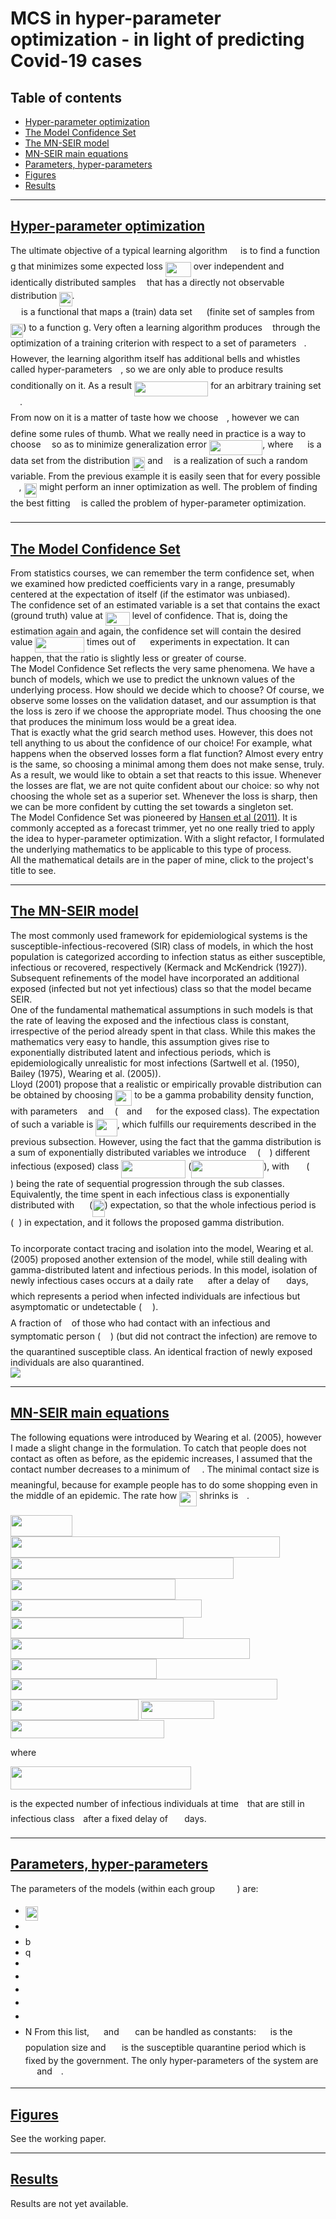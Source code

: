 # MCS in hyper-parameter optimization - in light of predicting Covid-19 cases

## Table of contents

* [Hyper-parameter optimization](#hyper-parameter-optimization)
* [The Model Confidence Set](#the-model-confidence-set)
* [The MN-SEIR model](#the-mn-seir-model)
* [MN-SEIR main equations](#mn-seir-main-equations)
* [Parameters, hyper-parameters](#parameters-,-hyper-parameters)
* [Figures](#figures)
* [Results](#results)
---

## [Hyper-parameter optimization](https://en.wikipedia.org/wiki/Hyperparameter_optimization)

The ultimate objective of a typical learning algorithm <img src="svgs/7651ba0e8e29ee7537841a819041a172.svg?invert_in_darkmode" align=middle width=13.12555859999999pt height=22.465723500000017pt/> is to find a function g that minimizes some expected loss
<img src="svgs/4ebc527357ad84ef102eae6f59aae243.svg?invert_in_darkmode" align=middle width=41.01552839999999pt height=24.65753399999998pt/> over independent and identically distributed samples <img src="svgs/332cc365a4987aacce0ead01b8bdcc0b.svg?invert_in_darkmode" align=middle width=9.39498779999999pt height=14.15524440000002pt/> that has a directly not observable distribution <img src="svgs/db64baa2c720cc025301b17b18cd2f3b.svg?invert_in_darkmode" align=middle width=20.37901634999999pt height=22.465723500000017pt/>.
<br>
<img src="svgs/7651ba0e8e29ee7537841a819041a172.svg?invert_in_darkmode" align=middle width=13.12555859999999pt height=22.465723500000017pt/> is a functional that maps a (train) data set <img src="svgs/cbfb1b2a33b28eab8a3e59464768e810.svg?invert_in_darkmode" align=middle width=14.908688849999992pt height=22.465723500000017pt/> (finite set of samples from <img src="svgs/db64baa2c720cc025301b17b18cd2f3b.svg?invert_in_darkmode" align=middle width=20.37901634999999pt height=22.465723500000017pt/>) to a function g.
Very often a learning algorithm produces <img src="svgs/3cf4fbd05970446973fc3d9fa3fe3c41.svg?invert_in_darkmode" align=middle width=8.430376349999989pt height=14.15524440000002pt/> through the optimization of a training criterion with respect to a set of parameters
<img src="svgs/27e556cf3caa0673ac49a8f0de3c73ca.svg?invert_in_darkmode" align=middle width=8.17352744999999pt height=22.831056599999986pt/>. However, the learning algorithm itself has additional bells and whistles called hyper-parameters <img src="svgs/fd8be73b54f5436a5cd2e73ba9b6bfa9.svg?invert_in_darkmode" align=middle width=9.58908224999999pt height=22.831056599999986pt/>,
so we are only able to produce results conditionally on it. As a result <img src="svgs/7ec65d83892a59b9f70290cdb4b7cccd.svg?invert_in_darkmode" align=middle width=118.16335739999998pt height=24.65753399999998pt/> for an arbitrary
training set <img src="svgs/cbfb1b2a33b28eab8a3e59464768e810.svg?invert_in_darkmode" align=middle width=14.908688849999992pt height=22.465723500000017pt/>.
<br>
From now on it is a matter of taste how we choose <img src="svgs/fd8be73b54f5436a5cd2e73ba9b6bfa9.svg?invert_in_darkmode" align=middle width=9.58908224999999pt height=22.831056599999986pt/>, however we can define some rules of thumb. What we really need in
practice is a way to choose <img src="svgs/fd8be73b54f5436a5cd2e73ba9b6bfa9.svg?invert_in_darkmode" align=middle width=9.58908224999999pt height=22.831056599999986pt/> so as to minimize generalization error <img src="svgs/9202c931880bf0ea6b6d511883df3423.svg?invert_in_darkmode" align=middle width=85.38434354999998pt height=24.65753399999998pt/>,
where <img src="svgs/cbfb1b2a33b28eab8a3e59464768e810.svg?invert_in_darkmode" align=middle width=14.908688849999992pt height=22.465723500000017pt/> is a data set from the distribution <img src="svgs/db64baa2c720cc025301b17b18cd2f3b.svg?invert_in_darkmode" align=middle width=20.37901634999999pt height=22.465723500000017pt/> and <img src="svgs/332cc365a4987aacce0ead01b8bdcc0b.svg?invert_in_darkmode" align=middle width=9.39498779999999pt height=14.15524440000002pt/> is a realization of such a random variable. From the previous example
it is easily seen that for every possible <img src="svgs/fd8be73b54f5436a5cd2e73ba9b6bfa9.svg?invert_in_darkmode" align=middle width=9.58908224999999pt height=22.831056599999986pt/> , <img src="svgs/d27471ed880eb3004e845538e7587928.svg?invert_in_darkmode" align=middle width=20.922410849999988pt height=22.465723500000017pt/> might perform an inner optimization as well.
The problem of finding the best fitting <img src="svgs/fd8be73b54f5436a5cd2e73ba9b6bfa9.svg?invert_in_darkmode" align=middle width=9.58908224999999pt height=22.831056599999986pt/> is called the problem of hyper-parameter optimization.

---
## [The Model Confidence Set](https://onlinelibrary.wiley.com/doi/abs/10.3982/ECTA5771)
From statistics courses, we can remember the term confidence set, when we examined how predicted coefficients vary in a range, presumably centered at the expectation of itself (if the estimator was unbiased). <br>
The confidence set of an estimated variable is a set that contains the exact (ground truth) value at <img src="svgs/900d920909b4893be83c15f105c8ae1c.svg?invert_in_darkmode" align=middle width=38.88690464999999pt height=21.18721440000001pt/> level of confidence. That is, doing the estimation again and again, the confidence set will contain the desired value <img src="svgs/491e875b4a4bb3841311497d528e1332.svg?invert_in_darkmode" align=middle width=78.54428174999998pt height=24.65753399999998pt/> times out of <img src="svgs/f9c4988898e7f532b9f826a75014ed3c.svg?invert_in_darkmode" align=middle width=14.99998994999999pt height=22.465723500000017pt/> experiments in expectation. It can happen, that the ratio is slightly less or greater of course.
<br>
The Model Confidence Set reflects the very same phenomena. We have a bunch of models, which we use to predict the unknown values of the underlying process. How should we decide which to choose? Of course, we observe some losses on the validation dataset, and our assumption is that the loss is zero if we choose the appropriate model. Thus choosing the one that produces the minimum loss would be a great idea.
<br>
That is exactly what the grid search method uses. However, this does not tell anything to us about the confidence of our choice! For example, what happens when the observed losses form a flat function? Almost every entry is the same, so choosing a minimal among them does not make sense, truly.
<br>
As a result, we would like to obtain a set that reacts to this issue. Whenever the losses are flat, we are not quite confident about our choice: so why not choosing the whole set as a superior set. Whenever the loss is sharp, then we can be more confident by cutting the set towards a singleton set.
<br>
The Model Confidence Set was pioneered by [Hansen et al (2011)](https://onlinelibrary.wiley.com/doi/abs/10.3982/ECTA5771). It is commonly accepted as a forecast trimmer, yet no one really tried to apply the idea to hyper-parameter optimization. With a slight refactor, I formulated the underlying mathematics to be applicable to this type of process.
<br>
 All the mathematical details are in the paper of mine, click to the project's title to see.

---
## [The MN-SEIR model](https://journals.plos.org/plosmedicine/article?id=10.1371/journal.pmed.0020174)

The most commonly used framework for epidemiological systems is the susceptible-infectious-recovered (SIR) class of models, in which the host population is categorized according to infection status as either susceptible, infectious or recovered, respectively (Kermack and McKendrick (1927)). Subsequent refinements of the model have incorporated an additional exposed (infected but not yet infectious) class so that the model became SEIR.
<br>
One of the fundamental mathematical assumptions in such models is that the rate of leaving the exposed and the infectious class is constant, irrespective of the period already spent in that class. While this makes the mathematics very easy to handle, this assumption gives rise to exponentially distributed latent and infectious periods, which is epidemiologically unrealistic for most infections (Sartwell et al. (1950), Bailey (1975), Wearing et al. (2005)).
<br>
Lloyd (2001) propose that a realistic or empirically provable distribution can be obtained by choosing <img src="svgs/bb7a14d80e3cf63b2aa80d2c30c1687a.svg?invert_in_darkmode" align=middle width=26.99209754999999pt height=24.65753399999998pt/> to be a gamma probability density function, with parameters <img src="svgs/11c596de17c342edeed29f489aa4b274.svg?invert_in_darkmode" align=middle width=9.423880949999988pt height=14.15524440000002pt/> and <img src="svgs/55a049b8f161ae7cfeb0197d75aff967.svg?invert_in_darkmode" align=middle width=9.86687624999999pt height=14.15524440000002pt/> (<img src="svgs/8cda31ed38c6d59d14ebefa440099572.svg?invert_in_darkmode" align=middle width=9.98290094999999pt height=14.15524440000002pt/> and <img src="svgs/0e51a2dede42189d77627c4d742822c3.svg?invert_in_darkmode" align=middle width=14.433101099999991pt height=14.15524440000002pt/> for the exposed class). The expectation of such a variable is <img src="svgs/662cba0b94927c67c7bd63d950d18316.svg?invert_in_darkmode" align=middle width=34.346253149999995pt height=27.77565449999998pt/>, which fulfills our requirements described in the previous subsection. However, using the fact that the gamma distribution is a sum of exponentially distributed variables we introduce <img src="svgs/55a049b8f161ae7cfeb0197d75aff967.svg?invert_in_darkmode" align=middle width=9.86687624999999pt height=14.15524440000002pt/> (<img src="svgs/0e51a2dede42189d77627c4d742822c3.svg?invert_in_darkmode" align=middle width=14.433101099999991pt height=14.15524440000002pt/>) different infectious (exposed) class <img src="svgs/856f8555125e8ddd238cd12237ef4ceb.svg?invert_in_darkmode" align=middle width=103.21722344999999pt height=29.190975000000005pt/> (<img src="svgs/0036764651a93d9ff7dec55bbaf6ebfc.svg?invert_in_darkmode" align=middle width=115.88847269999998pt height=29.190975000000005pt/>), with <img src="svgs/fed7181182cb5881b6953d1ab10a3173.svg?invert_in_darkmode" align=middle width=19.290757199999987pt height=14.15524440000002pt/> (<img src="svgs/49345c53ba3b754e10d9dec135705e32.svg?invert_in_darkmode" align=middle width=24.41600204999999pt height=14.15524440000002pt/>) being the rate of sequential progression through the sub classes. Equivalently, the time spent in each infectious class is exponentially distributed with <img src="svgs/98dd3bf2c169083eb5ad9b4ae87d6d70.svg?invert_in_darkmode" align=middle width=15.738769199999997pt height=27.77565449999998pt/> (<img src="svgs/05aa60dc24533f565795beccabbc4b07.svg?invert_in_darkmode" align=middle width=19.695159pt height=27.77565449999998pt/>) expectation, so that the whole infectious period is <img src="svgs/52daf868b01428da25531e4b5f186c18.svg?invert_in_darkmode" align=middle width=7.612745249999997pt height=27.77565449999998pt/> (<img src="svgs/abf732cc96ea8814962ed6d287059a11.svg?invert_in_darkmode" align=middle width=8.030309099999997pt height=27.77565449999998pt/>) in expectation, and it follows the proposed gamma distribution.


To incorporate contact tracing and isolation into the model, Wearing et al. (2005) proposed another extension of the model, while still dealing with gamma-distributed latent and infectious periods. In this model, isolation of newly infectious cases occurs at a daily rate <img src="svgs/6fb3ad53b9c3e50139eac4c41d03389d.svg?invert_in_darkmode" align=middle width=15.27633194999999pt height=22.831056599999986pt/> after a delay of <img src="svgs/6834db793eb4d3eefb92e28742316579.svg?invert_in_darkmode" align=middle width=18.28822049999999pt height=14.15524440000002pt/> days, which represents a period when infected individuals are infectious but asymptomatic or undetectable (<img src="svgs/feb77772a5a378cdcd84637b317d36f3.svg?invert_in_darkmode" align=middle width=17.11196189999999pt height=22.465723500000017pt/>).
<br>
A fraction of <img src="svgs/d5c18a8ca1894fd3a7d25f242cbe8890.svg?invert_in_darkmode" align=middle width=7.928106449999989pt height=14.15524440000002pt/> of those who had contact with an infectious and symptomatic person (<img src="svgs/b0287aa6bdc305956f5b6eeb1d0ef2e5.svg?invert_in_darkmode" align=middle width=15.92700119999999pt height=22.465723500000017pt/>) (but did not contract the infection) are remove to the quarantined susceptible class. An identical fraction of newly exposed individuals are also quarantined.
<br>
<img src="svgs/MN_SEIR.png?invert_in_darkmode">

---
## [MN-SEIR main equations]()
The following equations were introduced by Wearing et al. (2005), however I made a slight change in the formulation. To catch that people does not contact as often as before, as the epidemic increases, I assumed that the contact number decreases to a minimum of <img src="svgs/575209ad9660c13e60763153293a4a53.svg?invert_in_darkmode" align=middle width=15.11042279999999pt height=22.831056599999986pt/>. The minimal contact size is meaningful, because for example people has to do some shopping even in the middle of an epidemic. The rate how <img src="svgs/dc1df253dd3e063c495a9d1f19c5ddbf.svg?invert_in_darkmode" align=middle width=27.796893299999986pt height=24.65753399999998pt/> shrinks is <img src="svgs/fd8be73b54f5436a5cd2e73ba9b6bfa9.svg?invert_in_darkmode" align=middle width=9.58908224999999pt height=22.831056599999986pt/>.

<img src="svgs/39402bed7e8ecd2fada4840fece66465.svg?invert_in_darkmode" align=middle width=98.9410521pt height=33.20539859999999pt/>

<img src="svgs/df9cc268a7dd2dd12f31129fa89b6e4f.svg?invert_in_darkmode" align=middle width=431.16313514999996pt height=33.95427420000001pt/>

<img src="svgs/e4e690ede85203967196f612296eaaf5.svg?invert_in_darkmode" align=middle width=356.85353715pt height=33.95427420000001pt/>

<img src="svgs/d6353363342f62758d8060bb667b308c.svg?invert_in_darkmode" align=middle width=263.99810579999996pt height=33.20539859999999pt/>

<img src="svgs/a5b0b35a0dc2e3a19f512f13a9a5b141.svg?invert_in_darkmode" align=middle width=306.28709595pt height=29.46111299999998pt/>

<img src="svgs/053f7e10f12ae0a73c090a9abcdad8f1.svg?invert_in_darkmode" align=middle width=276.87637889999996pt height=32.675741999999985pt/>

<img src="svgs/78ea738232a9601c999cf9d65456950c.svg?invert_in_darkmode" align=middle width=383.15515919999996pt height=32.675741999999985pt/>

<img src="svgs/03b5110b20b619a138f700ef0db1f4e0.svg?invert_in_darkmode" align=middle width=234.47583555pt height=32.675741999999985pt/>

<img src="svgs/f959f5eed91000c6017765da6236e6c2.svg?invert_in_darkmode" align=middle width=426.71209680000004pt height=32.675741999999985pt/>

<img src="svgs/2e2829344b640b819d38ae7612f2d3d5.svg?invert_in_darkmode" align=middle width=204.698109pt height=33.20539859999999pt/>

<img src="svgs/ea42945db7f51b368c4a97f122aeeaa3.svg?invert_in_darkmode" align=middle width=117.82386329999999pt height=28.92634470000001pt/>

<img src="svgs/e6fe29272496d9a4fca0aea9840392c3.svg?invert_in_darkmode" align=middle width=245.84684850000002pt height=28.92634470000001pt/>

where

<img src="svgs/bdf08f00ce9bff2f86a2e7629dffddd1.svg?invert_in_darkmode" align=middle width=289.01349675pt height=36.825666900000016pt/>

is the expected number of infectious individuals at time <img src="svgs/4f4f4e395762a3af4575de74c019ebb5.svg?invert_in_darkmode" align=middle width=5.936097749999991pt height=20.221802699999984pt/> that are still in infectious class <img src="svgs/77a3b857d53fb44e33b53e4c8b68351a.svg?invert_in_darkmode" align=middle width=5.663225699999989pt height=21.68300969999999pt/> after a fixed delay of <img src="svgs/6834db793eb4d3eefb92e28742316579.svg?invert_in_darkmode" align=middle width=18.28822049999999pt height=14.15524440000002pt/> days.



---
## [Parameters, hyper-parameters]()

The parameters of the models (within each group <img src="svgs/924c2a38ef139efbe6801016f51628cd.svg?invert_in_darkmode" align=middle width=31.605860549999992pt height=14.15524440000002pt/>) are:
* <img src="svgs/ce028a0a004b805d0985a960c34b60e4.svg?invert_in_darkmode" align=middle width=20.513758649999993pt height=22.465723500000017pt/>
* <img src="svgs/fd8be73b54f5436a5cd2e73ba9b6bfa9.svg?invert_in_darkmode" align=middle width=9.58908224999999pt height=22.831056599999986pt/>
* b
* q
* <img src="svgs/8cda31ed38c6d59d14ebefa440099572.svg?invert_in_darkmode" align=middle width=9.98290094999999pt height=14.15524440000002pt/>
* <img src="svgs/11c596de17c342edeed29f489aa4b274.svg?invert_in_darkmode" align=middle width=9.423880949999988pt height=14.15524440000002pt/>
* <img src="svgs/917b0b5c3b69af0b1d9daa049c4443da.svg?invert_in_darkmode" align=middle width=17.53863374999999pt height=14.15524440000002pt/>
* <img src="svgs/6834db793eb4d3eefb92e28742316579.svg?invert_in_darkmode" align=middle width=18.28822049999999pt height=14.15524440000002pt/>
* <img src="svgs/6fb3ad53b9c3e50139eac4c41d03389d.svg?invert_in_darkmode" align=middle width=15.27633194999999pt height=22.831056599999986pt/>
* N
From this list, <img src="svgs/f9c4988898e7f532b9f826a75014ed3c.svg?invert_in_darkmode" align=middle width=14.99998994999999pt height=22.465723500000017pt/> and <img src="svgs/917b0b5c3b69af0b1d9daa049c4443da.svg?invert_in_darkmode" align=middle width=17.53863374999999pt height=14.15524440000002pt/> can be handled as constants: <img src="svgs/f9c4988898e7f532b9f826a75014ed3c.svg?invert_in_darkmode" align=middle width=14.99998994999999pt height=22.465723500000017pt/> is the population size and <img src="svgs/917b0b5c3b69af0b1d9daa049c4443da.svg?invert_in_darkmode" align=middle width=17.53863374999999pt height=14.15524440000002pt/> is the susceptible quarantine period which is fixed by the government. The only hyper-parameters of the system are <img src="svgs/0e51a2dede42189d77627c4d742822c3.svg?invert_in_darkmode" align=middle width=14.433101099999991pt height=14.15524440000002pt/> and <img src="svgs/55a049b8f161ae7cfeb0197d75aff967.svg?invert_in_darkmode" align=middle width=9.86687624999999pt height=14.15524440000002pt/>.

---

## [Figures]()

See the working paper.

---
## [Results]()

Results are not yet available.
